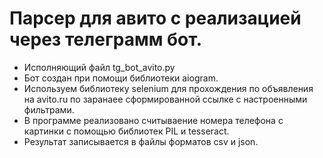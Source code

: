 # Парсер для авито с реализацией через телеграмм бот. 

- Исполняющий файл tg_bot_avito.py
- Бот создан при помощи библиотеки aiogram.
- Используем библиотеку selenium для прохождения по объявления на avito.ru по заранаее сформированной ссылке с настроенными фильтрами.
- В программе реализовано считываение номера телефона с картинки с помощью библиотек PIL и tesseract.
- Результат записывается в файлы форматов csv и json.
